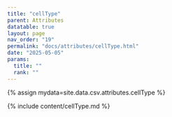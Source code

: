 ```yaml
---
title: "cellType"
parent: Attributes
datatable: true
layout: page
nav_order: "19"
permalink: "docs/attributes/cellType.html"
date: "2025-05-05"
params:
  title: ""
  rank: ""
---
```

{% assign mydata=site.data.csv.attributes.cellType %} 

{% include content/cellType.md %}
